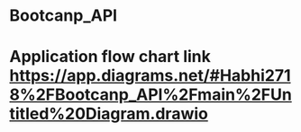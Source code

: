 # Bootcanp_API
# Application flow chart link https://app.diagrams.net/#Habhi2718%2FBootcanp_API%2Fmain%2FUntitled%20Diagram.drawio

